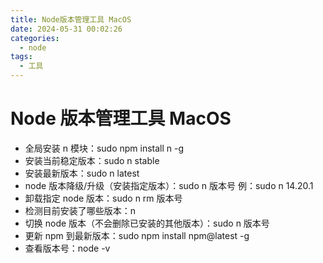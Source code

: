 ```yaml
---
title: Node版本管理工具 MacOS
date: 2024-05-31 00:02:26
categories:
  - node
tags:
  - 工具
---
```


# Node 版本管理工具 MacOS

- 全局安装 n 模块：sudo npm install n -g
- 安装当前稳定版本：sudo n stable
- 安装最新版本：sudo n latest
- node 版本降级/升级（安装指定版本）：sudo n 版本号 例：sudo n 14.20.1
- 卸载指定 node 版本：sudo n rm 版本号
- 检测目前安装了哪些版本：n
- 切换 node 版本（不会删除已安装的其他版本）：sudo n 版本号
- 更新 npm 到最新版本：sudo npm install npm@latest -g
- 查看版本号：node -v
